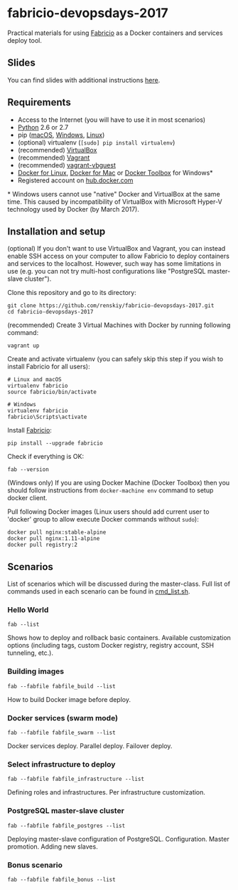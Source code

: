 # fabricio-devopsdays-2017

Practical materials for using [Fabricio](https://github.com/renskiy/fabricio) as a Docker containers and services deploy tool.

## Slides

You can find slides with additional instructions [here](fabricio-master-class.pptx).

## Requirements

* Access to the Internet (you will have to use it in most scenarios)
* [Python](https://www.python.org/downloads/) 2.6 or 2.7
* pip ([macOS](http://softwaretester.info/install-and-upgrade-pip-on-mac-os-x/), [Windows](https://github.com/BurntSushi/nfldb/wiki/Python-&-pip-Windows-installation#pip-install), [Linux](https://packaging.python.org/install_requirements_linux/))
* (optional) virtualenv (`[sudo] pip install virtualenv`)
* (recommended) [VirtualBox](https://www.virtualbox.org/wiki/Downloads)
* (recommended) [Vagrant](https://www.vagrantup.com/downloads.html)
* (recommended) [vagrant-vbguest](https://github.com/dotless-de/vagrant-vbguest)
* [Docker for Linux](https://docs.docker.com/engine/installation/linux/ubuntu/), [Docker for Mac](https://docs.docker.com/docker-for-mac/) or [Docker Toolbox](https://www.docker.com/products/docker-toolbox) for Windows*
* Registered account on [hub.docker.com](https://hub.docker.com)

\* Windows users cannot use "native" Docker and VirtualBox at the same time. This caused by incompatibility of VirtualBox with Microsoft Hyper-V technology used by Docker (by March 2017).

## Installation and setup

(optional) If you don't want to use VirtualBox and Vagrant, you can instead enable SSH access on your computer to allow Fabricio to deploy containers and services to the localhost. However, such way has some limitations in use (e.g. you can not try multi-host configurations like "PostgreSQL master-slave cluster").
    
Clone this repository and go to its directory:

    git clone https://github.com/renskiy/fabricio-devopsdays-2017.git
    cd fabricio-devopsdays-2017

(recommended) Create 3 Virtual Machines with Docker by running following command:

    vagrant up
    
Create and activate virtualenv (you can safely skip this step if you wish to install Fabricio for all users):
    
    # Linux and macOS
    virtualenv fabricio
    source fabricio/bin/activate
    
    # Windows
    virtualenv fabricio
    fabricio\Scripts\activate

Install [Fabricio](https://github.com/renskiy/fabricio#install):

    pip install --upgrade fabricio
    
Check if everything is OK:

    fab --version
    
(Windows only) If you are using Docker Machine (Docker Toolbox) then you should follow instructions from `docker-machine env` command to setup docker client.
    
Pull following Docker images (Linux users should add current user to 'docker' group to allow execute Docker commands without `sudo`):

    docker pull nginx:stable-alpine
    docker pull nginx:1.11-alpine
    docker pull registry:2

## Scenarios

List of scenarios which will be discussed during the master-class. Full list of commands used in each scenario can be found in [cmd_list.sh](cmd_list.sh).

### Hello World

    fab --list
    
Shows how to deploy and rollback basic containers. Available customization options (including tags, custom Docker registry, registry account, SSH tunneling, etc.).

### Building images

    fab --fabfile fabfile_build --list
    
How to build Docker image before deploy.

### Docker services (swarm mode)

    fab --fabfile fabfile_swarm --list
    
Docker services deploy. Parallel deploy. Failover deploy.

### Select infrastructure to deploy

    fab --fabfile fabfile_infrastructure --list
    
Defining roles and infrastructures. Per infrastructure customization.

### PostgreSQL master-slave cluster

    fab --fabfile fabfile_postgres --list

Deploying master-slave configuration of PostgreSQL. Configuration. Master promotion. Adding new slaves.

### Bonus scenario

    fab --fabfile fabfile_bonus --list
